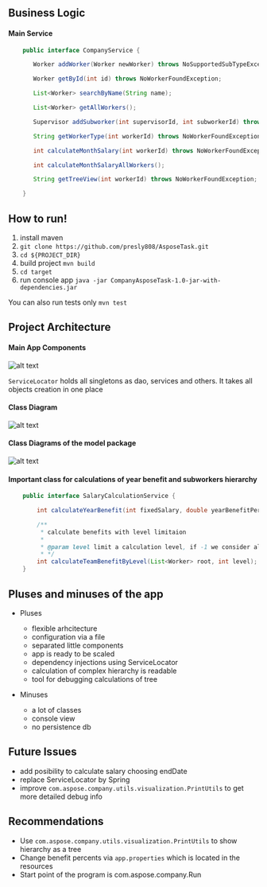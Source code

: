 ## Business Logic ##

#### Main Service ####
```java
    public interface CompanyService {

       Worker addWorker(Worker newWorker) throws NoSupportedSubTypeException;

       Worker getById(int id) throws NoWorkerFoundException;

       List<Worker> searchByName(String name);

       List<Worker> getAllWorkers();

       Supervisor addSubworker(int supervisorId, int subworkerId) throws NoWorkerFoundException, WorkerIsNotSupervisorException;

       String getWorkerType(int workerId) throws NoWorkerFoundException;

       int calculateMonthSalary(int workerId) throws NoWorkerFoundException;

       int calculateMonthSalaryAllWorkers();

       String getTreeView(int workerId) throws NoWorkerFoundException;

    }
```

## How to run! ##

1. install maven
2. ```git clone https://github.com/presly808/AsposeTask.git```
3. ```cd ${PROJECT_DIR}```
4. build project ```mvn build```
5. ```cd target```
6. run console app ```java -jar CompanyAsposeTask-1.0-jar-with-dependencies.jar ```

You can also run tests only ```mvn test```

## Project Architecture ##

#### Main App Components ####
![alt text](https://gitlab.com/presly808/AsposeTasks/raw/master/resources/basic_diagram.png "main diagram")

```ServiceLocator``` holds all singletons as dao, services and others. It takes all objects creation in one place

#### Class Diagram ####
![alt text](https://gitlab.com/presly808/AsposeTasks/raw/master/resources/diagram.png "Class Diagram")

#### Class Diagrams of the model package ####
![alt text](https://gitlab.com/presly808/AsposeTasks/raw/master/resources/model.png "model diagram")

#### Important class for calculations of year benefit and subworkers hierarchy ####
```java
    public interface SalaryCalculationService {

        int calculateYearBenefit(int fixedSalary, double yearBenefitPercent, int fullYears, double limitOfYearBenefitPercent);

        /**
         * calculate benefits with level limitaion
         *
         * @param level limit a calculation level, if -1 we consider all hierarchy
         * */
        int calculateTeamBenefitByLevel(List<Worker> root, int level);
    }
```

## Pluses and minuses of the app ##
* Pluses
    * flexible arhcitecture
    * configuration via a file
    * separated little components
    * app is ready to be scaled
    * dependency injections using ServiceLocator
    * calculation of complex hierarchy is readable
    * tool for debugging calculations of tree 

* Minuses
    * a lot of classes
    * console view
    * no persistence db

## Future Issues ##
* add posibility to calculate salary choosing endDate
* replace ServiceLocator by Spring
* improve ```com.aspose.company.utils.visualization.PrintUtils``` to get more detailed debug info

## Recommendations ##
* Use ```com.aspose.company.utils.visualization.PrintUtils``` to show hierarchy as a tree
* Change benefit percents via ```app.properties``` which is located in the resources
* Start point of the program is com.aspose.company.Run
